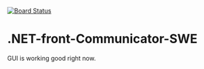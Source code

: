 [![Board Status](https://dev.azure.com/SE-IITPKD-2025/49af9a9c-5cd2-43c6-b451-ad1e88b81510/846f0795-f92e-4e94-a3fd-992b588488af/_apis/work/boardbadge/ddfdf7dd-959d-4e8f-8a69-cac7d4ce6f67)](https://dev.azure.com/SE-IITPKD-2025/49af9a9c-5cd2-43c6-b451-ad1e88b81510/_boards/board/t/846f0795-f92e-4e94-a3fd-992b588488af/Microsoft.RequirementCategory)
# .NET-front-Communicator-SWE

GUI is working good right now.
